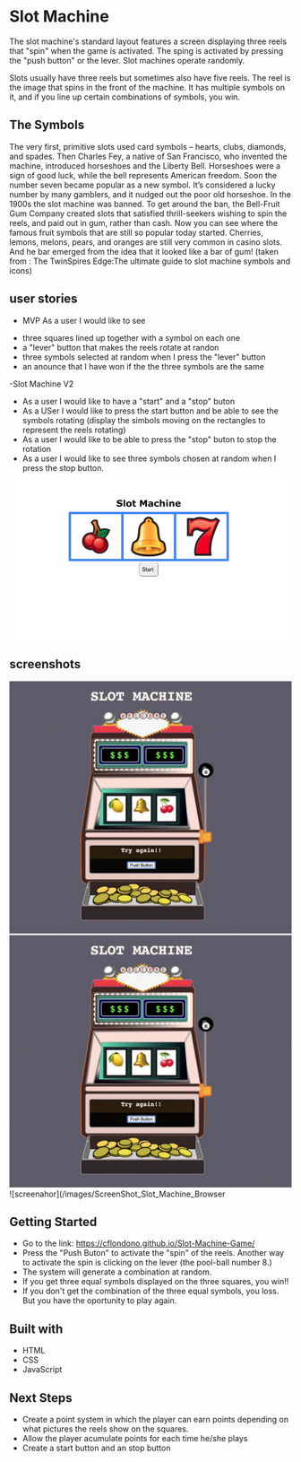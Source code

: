 # Slot Machine
The slot machine's standard layout features a screen displaying three reels that "spin" when the game is activated. 
The sping is activated by pressing the "push button" or the lever. Slot machines operate randomly. 

Slots usually have three reels but sometimes also have five reels. The reel is the image that spins in the front of the machine. 
It has multiple symbols on it, and if you line up certain combinations of symbols, you win.

## The Symbols
The very first, primitive slots used card symbols – hearts, clubs, diamonds, and spades. 
Then Charles Fey, a native of San Francisco, who invented the machine, introduced horseshoes and the Liberty Bell. 
Horseshoes were a sign of good luck, while the bell represents American freedom. 
Soon the number seven became popular as a new symbol. It’s considered a lucky number by many gamblers, and it nudged out the poor old horseshoe.
In the 1900s  the  slot machine was banned. 
To get around the ban, the Bell-Fruit Gum Company created slots that satisfied thrill-seekers wishing to spin the reels, and paid out in gum, rather than cash.
Now you can see where the famous fruit symbols that are still so popular today started. 
Cherries, lemons, melons, pears, and oranges are still very common in casino slots. 
And he bar emerged from the idea that it looked like a bar of gum! (taken from : The TwinSpires Edge:The ultimate guide to slot machine symbols and icons)

## user stories
- MVP
As a user I would like to see
* three squares lined up together with a symbol on each one
* a "lever" button that makes the reels rotate at randon
* three symbols selected at random when I press the "lever" button
* an anounce that I have won if the the three symbols are the same
 
 -Slot Machine V2
* As a user I would like to have a "start" and a "stop" buton
* As a USer I would like to press the start button and be able to see the symbols rotating (display the simbols moving on the rectangles to represent the reels rotating)
* As a user I would like to be able to press the "stop" buton to stop the rotation
* As a user I would like to see three symbols chosen at random when I press the stop button.

![wireframe](Wireframe_Slot_Machine.png)

## screenshots
![screenshot](/images/ScreenShot_Slot_Machine.png)
![screenshot](/images/ScreenShot_Slot_Machine.png)
![screenahor](/images/ScreenShot_Slot_Machine_Browser

## Getting Started

* Go to the link: https://cflondono.github.io/Slot-Machine-Game/ 
* Press the "Push Buton" to activate the "spin" of the reels.  Another way to activate the spin is clicking on the lever (the pool-ball number 8.)
* The system will generate a combination at random.
* If you get three equal symbols displayed on the three squares, you win!!
* If you don't get the combination of the three equal symbols, you loss. But you have the oportunity to play again.

## Built with

* HTML
* CSS
* JavaScript

## Next Steps

* Create a point system in which the player can earn points depending on what pictures the reels show on the squares.
* Allow the player acumulate points for each time he/she plays 
* Create a start button and an stop button
